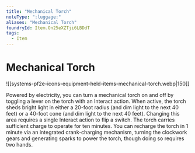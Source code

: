 ```yaml
---
title: "Mechanical Torch"
noteType: ":luggage:"
aliases: "Mechanical Torch"
foundryId: Item.On25eXZTji6LBDdT
tags:
  - Item
---
```


# Mechanical Torch
![[systems-pf2e-icons-equipment-held-items-mechanical-torch.webp|150]]

Powered by electricity, you can turn a mechanical torch on and off by toggling a lever on the torch with an Interact action. When active, the torch sheds bright light in either a 20-foot radius (and dim light to the next 40 feet) or a 40-foot cone (and dim light to the next 40 feet). Changing this area requires a single Interact action to flip a switch. The torch carries sufficient charge to operate for ten minutes. You can recharge the torch in 1 minute via an integrated crank-charging mechanism, turning the clockwork gears and generating sparks to power the torch, though doing so requires two hands.
